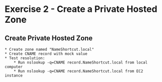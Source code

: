 # Exercise 2 - Create a Private Hosted Zone

## Create Private Hosted Zone
    * Create zone named "NameShortcut.local"
    * Create CNAME record with mock value
    * Test resolution:
        * Run nslookup -q=CNAME record.NameShortcut.local from local computer
        * Run nslookup -q=CNAME record.NameShortcut.local from EC2 instance
